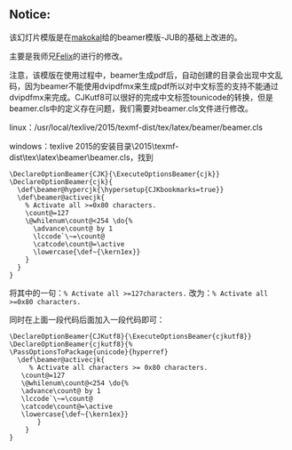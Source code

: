 ## Notice:

该幻灯片模版是在[makokal](https://github.com/makokal/beamer-themes/tree/master/JUB)给的beamer模版-JUB的基础上改进的。

主要是我师兄[Felix](https://github.com/uraplutonium)的进行的修改。

注意，该模版在使用过程中，beamer生成pdf后，自动创建的目录会出现中文乱码，因为beamer不能使用dvipdfmx来生成pdf所以对中文标签的支持不能通过dvipdfmx来完成。CJKutf8可以很好的完成中文标签tounicode的转换，但是beamer.cls中的定义存在问题，我们需要对beamer.cls文件进行修改。

linux：/usr/local/texlive/2015/texmf-dist/tex/latex/beamer/beamer.cls

windows：texlive 2015的安装目录\2015\texmf-dist\tex\latex\beamer\beamer.cls，找到

```
\DeclareOptionBeamer{CJK}{\ExecuteOptionsBeamer{cjk}}
\DeclareOptionBeamer{cjk}{
  \def\beamer@hypercjk{\hypersetup{CJKbookmarks=true}}
  \def\beamer@activecjk{
    % Activate all >=0x80 characters.
    \count@=127
    \@whilenum\count@<254 \do{%
      \advance\count@ by 1
      \lccode`\~=\count@
      \catcode\count@=\active
      \lowercase{\def~{\kern1ex}}
    }
  }
}
```

将其中的一句：`% Activate all >=127characters.` 改为：`% Activate all >=0x80 characters.`

同时在上面一段代码后面加入一段代码即可：

```
\DeclareOptionBeamer{CJKutf8}{\ExecuteOptionsBeamer{cjkutf8}}
\DeclareOptionBeamer{cjkutf8}{%
\PassOptionsToPackage{unicode}{hyperref}
  \def\beamer@activecjk{
     % Activate all characters >= 0x80 characters.
   \count@=127
   \@whilenum\count@<254 \do{%
   \advance\count@ by 1
   \lccode`\~=\count@
   \catcode\count@=\active
   \lowercase{\def~{\kern1ex}}
       }
    }
}
```

